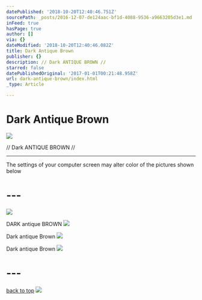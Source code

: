 ```yaml
---
datePublished: '2018-10-20T12:40:46.751Z'
sourcePath: _posts/2016-12-07-de124aac-bf1d-4088-9536-a9663205d3e1.md
inFeed: true
hasPage: true
author: []
via: {}
dateModified: '2018-10-20T12:40:46.082Z'
title: Dark Antique Brown
publisher: {}
description: // Dark ANTIQUE BROWN //
starred: false
datePublishedOriginal: '2017-01-01T00:21:48.958Z'
url: dark-antique-brown/index.html
_type: Article

---
```

# Dark Antique Brown
![](https://the-grid-user-content.s3-us-west-2.amazonaws.com/37f6a34c-1a65-4b47-9058-1936fc5d03c6.jpg)

// Dark ANTIQUE BROWN //

---

The settings of your computer screen may alter color of the pictures shown below

# ---
![](https://the-grid-user-content.s3-us-west-2.amazonaws.com/0d8a5182-2552-43de-af66-bd410f162f59.jpg)

DARK antique BROWN
![](https://the-grid-user-content.s3-us-west-2.amazonaws.com/c4a1ca94-0af6-4029-82c0-a029261066fc.jpg)

Dark antique Brown
![](https://the-grid-user-content.s3-us-west-2.amazonaws.com/6af8ab95-145e-4ba3-b4e8-3c60002a8143.jpg)

Dark antique Brown
![](https://the-grid-user-content.s3-us-west-2.amazonaws.com/168e736b-6c70-427b-a145-d04daf22e8f4.jpg)

# ---
[back to top][0]
![](https://the-grid-user-content.s3-us-west-2.amazonaws.com/f97ebdea-b2b6-446d-8bb3-5fd3ca8ce78d.jpg)

[0]: https://thegrid.ai/leather-colors/dark-antique-brown/